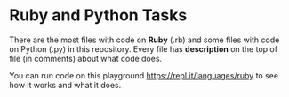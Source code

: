 # Ruby and Python Tasks

There are the most files with code on **Ruby** (.rb) and some files with code on Python (.py) in this repository.
Every file has **description** on the top of file (in comments) about what code does.

You can run code on this playground https://repl.it/languages/ruby to see how it works and what it does.
